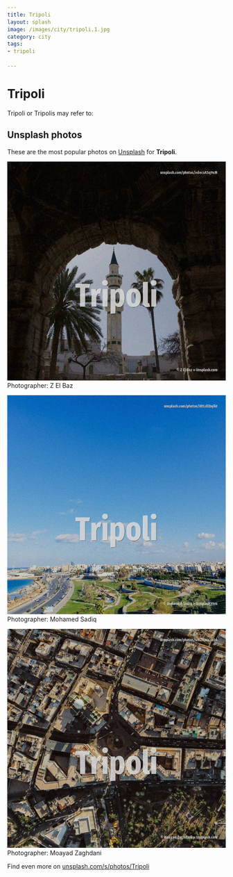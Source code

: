 ```yaml
---
title: Tripoli
layout: splash
image: /images/city/tripoli.1.jpg
category: city
tags:
- tripoli

---
```

# Tripoli

Tripoli or Tripolis may refer to:    

 
## Unsplash photos
These are the most popular photos on [Unsplash](https://unsplash.com) for **Tripoli**.
 
![Tripoli](/images/city/tripoli.1.jpg)
Photographer:  Z El Baz
 
![Tripoli](/images/city/tripoli.2.jpg)
Photographer:  Mohamed Sadiq
 
![Tripoli](/images/city/tripoli.3.jpg)
Photographer:  Moayad Zaghdani
 
Find even more on [unsplash.com/s/photos/Tripoli](https://unsplash.com/s/photos/Tripoli)
 
